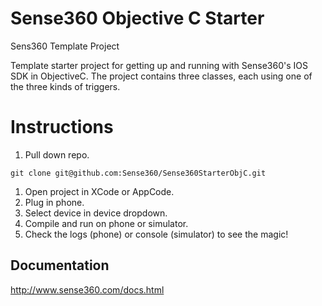 # Sense360 Objective C Starter
Sens360 Template Project

Template starter project for getting up and running with Sense360's IOS SDK in ObjectiveC. The project contains three classes, each using one of the three kinds of triggers.

# Instructions

1. Pull down repo.
  ```
  git clone git@github.com:Sense360/Sense360StarterObjC.git
  ```
1. Open project in XCode or AppCode.
1. Plug in phone.
1. Select device in device dropdown.
1. Compile and run on phone or simulator.
1. Check the logs (phone) or console (simulator) to see the magic!

## Documentation

http://www.sense360.com/docs.html
